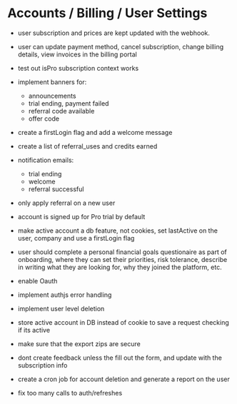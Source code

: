 # Accounts / Billing / User Settings

- user subscription and prices are kept updated with the webhook.
- user can update payment method, cancel subscription, change billing details, view invoices in the billing portal
- test out isPro subscription context works

- implement banners for:

  - announcements
  - trial ending, payment failed
  - referral code available
  - offer code

- create a firstLogin flag and add a welcome message
- create a list of referral_uses and credits earned
- notification emails:

  - trial ending
  - welcome
  - referral successful

- only apply referral on a new user
- account is signed up for Pro trial by default
- make active account a db feature, not cookies, set lastActive on the user, company and use a firstLogin flag
- user should complete a personal financial goals questionaire as part of onboarding, where they can set their priorities, risk tolerance, describe in writing what they are looking for, why they joined the platform, etc.

- enable Oauth
- implement authjs error handling
- implement user level deletion
- store active account in DB instead of cookie to save a request checking if its active
- make sure that the export zips are secure
- dont create feedback unless the fill out the form, and update with the subscription info
- create a cron job for account deletion and generate a report on the user
- fix too many calls to auth/refreshes
